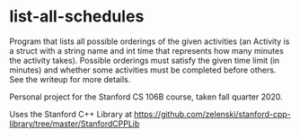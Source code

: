 # list-all-schedules
Program that lists all possible orderings of the given activities (an Activity is a struct with a string name and int time that represents how many minutes the activity takes). Possible orderings must satisfy the given time limit (in minutes) and whether some activities must be completed before others.
See the writeup for more details.

Personal project for the Stanford CS 106B course, taken fall quarter 2020.

Uses the Stanford C++ Library at https://github.com/zelenski/stanford-cpp-library/tree/master/StanfordCPPLib

